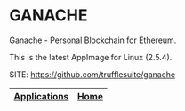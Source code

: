 # GANACHE
 
 Ganache - Personal Blockchain for Ethereum.

 This is the latest AppImage for Linux (2.5.4).
 
 SITE: https://github.com/trufflesuite/ganache

 | [Applications](https://portable-linux-apps.github.io/apps.html) | [Home](https://portable-linux-apps.github.io)
 | --- | --- |
